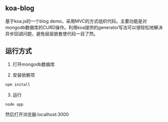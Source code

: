 ## koa-blog
基于koa.js的一个blog demo，采用MVC的方式组织代码，主要功能是对mongodb数据库的CURD操作。利用koa提供的generator写法可以很轻松地解决异步回调问题，避免层层嵌套使代码一目了然。

## 运行方式

 1. 打开mongodb数据库
 
 2. 安装依赖项
 ```sh
 npm install
 ```
 3. 运行
 
 ```sh
 node app
 ```
 然后打开浏览器:localhost:3000
